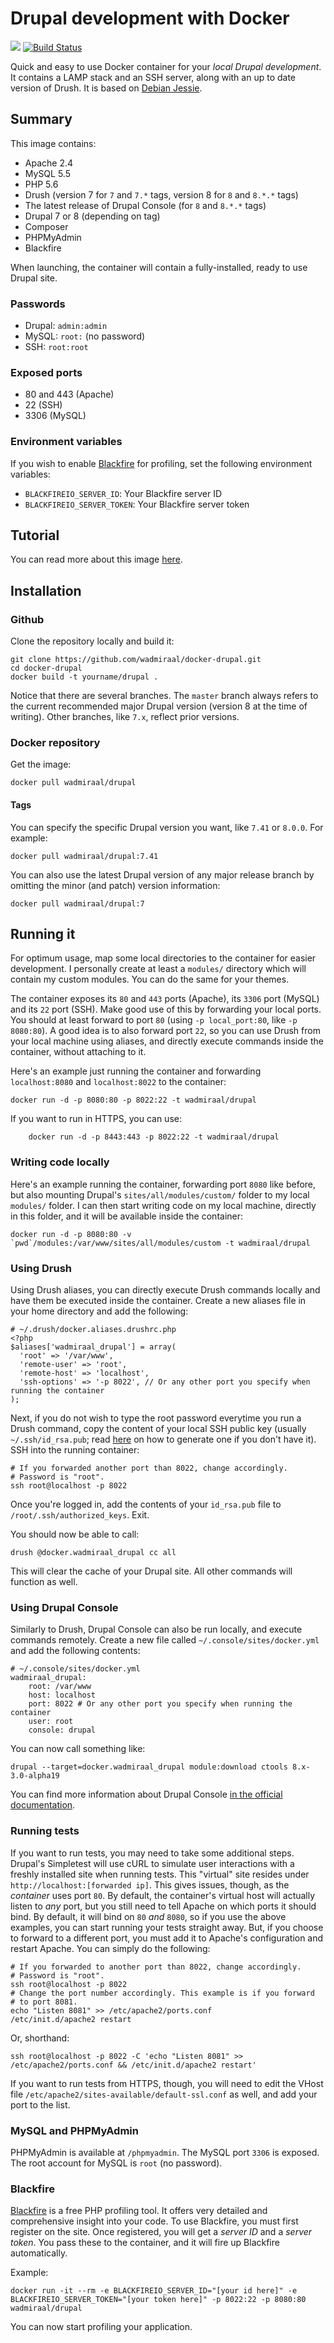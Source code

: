 Drupal development with Docker
==============================

[![](https://images.microbadger.com/badges/image/wadmiraal/drupal.svg)](https://microbadger.com/images/wadmiraal/drupal "Get your own image badge on microbadger.com") [![Build Status](https://travis-ci.org/wadmiraal/docker-drupal.svg?branch=master)](https://travis-ci.org/wadmiraal/docker-drupal)

Quick and easy to use Docker container for your *local Drupal development*. It contains a LAMP stack and an SSH server, along with an up to date version of Drush. It is based on [Debian Jessie](https://wiki.debian.org/DebianJessie).

Summary
-------

This image contains:

* Apache 2.4
* MySQL 5.5
* PHP 5.6
* Drush (version 7 for `7` and `7.*` tags, version 8 for `8` and `8.*.*` tags)
* The latest release of Drupal Console (for `8` and `8.*.*` tags)
* Drupal 7 or 8 (depending on tag)
* Composer
* PHPMyAdmin
* Blackfire

When launching, the container will contain a fully-installed, ready to use Drupal site.

### Passwords

* Drupal: `admin:admin`
* MySQL: `root:` (no password)
* SSH: `root:root`

### Exposed ports

* 80 and 443 (Apache)
* 22 (SSH)
* 3306 (MySQL)

### Environment variables

If you wish to enable [Blackfire](https://blackfire.io) for profiling, set the following environment variables:

* `BLACKFIREIO_SERVER_ID`: Your Blackfire server ID
* `BLACKFIREIO_SERVER_TOKEN`: Your Blackfire server token

Tutorial
--------

You can read more about this image [here](http://wadmiraal.net/lore/2015/03/27/use-docker-to-kickstart-your-drupal-development/).

Installation
------------

### Github

Clone the repository locally and build it:

	git clone https://github.com/wadmiraal/docker-drupal.git
	cd docker-drupal
	docker build -t yourname/drupal .

Notice that there are several branches. The `master` branch always refers to the current recommended major Drupal version (version 8 at the time of writing). Other branches, like `7.x`, reflect prior versions.

### Docker repository

Get the image:

	docker pull wadmiraal/drupal

#### Tags

You can specify the specific Drupal version you want, like `7.41` or `8.0.0`. For example:

	docker pull wadmiraal/drupal:7.41

You can also use the latest Drupal version of any major release branch by omitting the minor (and patch) version information:

	docker pull wadmiraal/drupal:7

Running it
----------

For optimum usage, map some local directories to the container for easier development. I personally create at least a `modules/` directory which will contain my custom modules. You can do the same for your themes.

The container exposes its `80` and `443` ports (Apache), its `3306` port (MySQL) and its `22` port (SSH). Make good use of this by forwarding your local ports. You should at least forward to port `80` (using `-p local_port:80`, like `-p 8080:80`). A good idea is to also forward port `22`, so you can use Drush from your local machine using aliases, and directly execute commands inside the container, without attaching to it.

Here's an example just running the container and forwarding `localhost:8080` and `localhost:8022` to the container:

	docker run -d -p 8080:80 -p 8022:22 -t wadmiraal/drupal

If you want to run in HTTPS, you can use:

        docker run -d -p 8443:443 -p 8022:22 -t wadmiraal/drupal

### Writing code locally

Here's an example running the container, forwarding port `8080` like before, but also mounting Drupal's `sites/all/modules/custom/` folder to my local `modules/` folder. I can then start writing code on my local machine, directly in this folder, and it will be available inside the container:

	docker run -d -p 8080:80 -v `pwd`/modules:/var/www/sites/all/modules/custom -t wadmiraal/drupal

### Using Drush

Using Drush aliases, you can directly execute Drush commands locally and have them be executed inside the container. Create a new aliases file in your home directory and add the following:

	# ~/.drush/docker.aliases.drushrc.php
	<?php
	$aliases['wadmiraal_drupal'] = array(
	  'root' => '/var/www',
	  'remote-user' => 'root',
	  'remote-host' => 'localhost',
	  'ssh-options' => '-p 8022', // Or any other port you specify when running the container
	);

Next, if you do not wish to type the root password everytime you run a Drush command, copy the content of your local SSH public key (usually `~/.ssh/id_rsa.pub`; read [here](https://help.github.com/articles/generating-ssh-keys/) on how to generate one if you don't have it). SSH into the running container:

	# If you forwarded another port than 8022, change accordingly.
	# Password is "root".
	ssh root@localhost -p 8022

Once you're logged in, add the contents of your `id_rsa.pub` file to `/root/.ssh/authorized_keys`. Exit.

You should now be able to call:

	drush @docker.wadmiraal_drupal cc all

This will clear the cache of your Drupal site. All other commands will function as well.

### Using Drupal Console

Similarly to Drush, Drupal Console can also be run locally, and execute commands remotely. Create a new file called `~/.console/sites/docker.yml` and add the following contents:

	# ~/.console/sites/docker.yml
	wadmiraal_drupal:
		root: /var/www
		host: localhost
		port: 8022 # Or any other port you specify when running the container
		user: root
		console: drupal

You can now call something like:

	drupal --target=docker.wadmiraal_drupal module:download ctools 8.x-3.0-alpha19

You can find more information about Drupal Console [in the official documentation](https://hechoendrupal.gitbooks.io/drupal-console/content/en/using/how-to-use-drupal-console-in-a-remote-installation.html).

### Running tests

If you want to run tests, you may need to take some additional steps. Drupal's Simpletest will use cURL to simulate user interactions with a freshly installed site when running tests. This "virtual" site resides under `http://localhost:[forwarded ip]`. This gives issues, though, as the *container* uses port `80`. By default, the container's virtual host will actually listen to *any* port, but you still need to tell Apache on which ports it should bind. By default, it will bind on `80` *and* `8080`, so if you use the above examples, you can start running your tests straight away. But, if you choose to forward to a different port, you must add it to Apache's configuration and restart Apache. You can simply do the following:

	# If you forwarded to another port than 8022, change accordingly.
	# Password is "root".
	ssh root@localhost -p 8022
	# Change the port number accordingly. This example is if you forward
	# to port 8081.
	echo "Listen 8081" >> /etc/apache2/ports.conf
	/etc/init.d/apache2 restart

Or, shorthand:

	ssh root@localhost -p 8022 -C 'echo "Listen 8081" >> /etc/apache2/ports.conf && /etc/init.d/apache2 restart'

If you want to run tests from HTTPS, though, you will need to edit the VHost file `/etc/apache2/sites-available/default-ssl.conf` as well, and add your port to the list.

### MySQL and PHPMyAdmin

PHPMyAdmin is available at `/phpmyadmin`. The MySQL port `3306` is exposed. The root account for MySQL is `root` (no password).

### Blackfire

[Blackfire](https://blackfire.io) is a free PHP profiling tool. It offers very detailed and comprehensive insight into your code. To use Blackfire, you must first register on the site. Once registered, you will get a *server ID* and a *server token*. You pass these to the container, and it will fire up Blackfire automatically.

Example:

	docker run -it --rm -e BLACKFIREIO_SERVER_ID="[your id here]" -e BLACKFIREIO_SERVER_TOKEN="[your token here]" -p 8022:22 -p 8080:80 wadmiraal/drupal

You can now start profiling your application.

